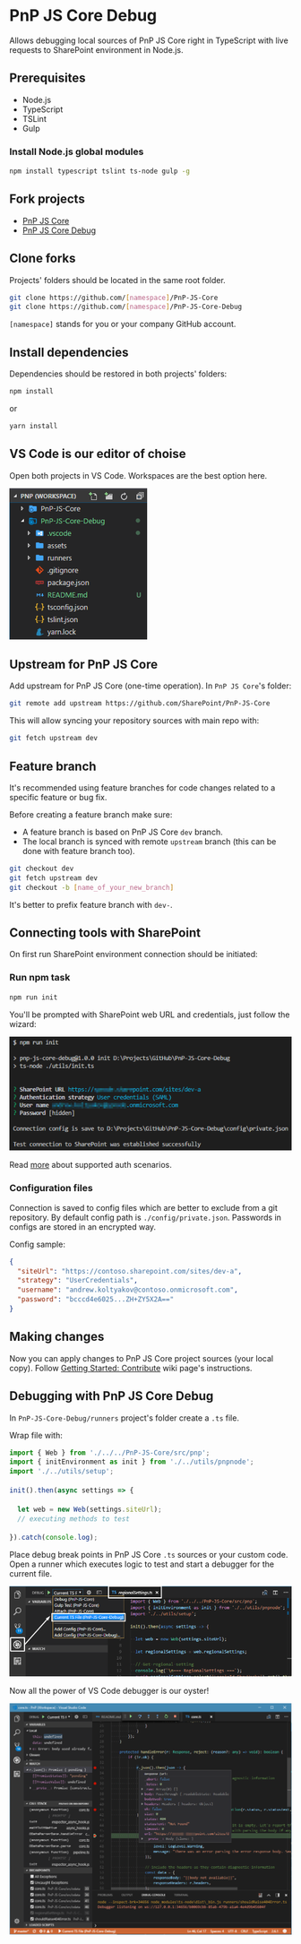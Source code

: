 # PnP JS Core Debug

Allows debugging local sources of PnP JS Core right in TypeScript with live requests to SharePoint environment in Node.js.

## Prerequisites

- Node.js
- TypeScript
- TSLint
- Gulp

### Install Node.js global modules

```bash
npm install typescript tslint ts-node gulp -g
```

## Fork projects

- [PnP JS Core](https://github.com/SharePoint/PnP-JS-Core)
- [PnP JS Core Debug](https://github.com/koltyakov/PnP-JS-Core-Debug)

## Clone forks

Projects' folders should be located in the same root folder.

```bash
git clone https://github.com/[namespace]/PnP-JS-Core
git clone https://github.com/[namespace]/PnP-JS-Core-Debug
```

`[namespace]` stands for you or your company GitHub account.

## Install dependencies

Dependencies should be restored in both projects' folders:

```bash
npm install
```

or

```bash
yarn install
```

## VS Code is our editor of choise

Open both projects in VS Code. Workspaces are the best option here.

![](/assets/vscode_workspace.png)

## Upstream for PnP JS Core

Add upstream for PnP JS Core (one-time operation).
In `PnP JS Core`'s folder:

```bash
git remote add upstream https://github.com/SharePoint/PnP-JS-Core
```

This will allow syncing your repository sources with main repo with:

```bash
git fetch upstream dev
```

## Feature branch

It's recommended using feature branches for code changes related to a specific feature or bug fix.

Before creating a feature branch make sure:

- A feature branch is based on PnP JS Core `dev` branch.
- The local branch is synced with remote `upstream` branch (this can be done with feature branch too).

```bash
git checkout dev
git fetch upstream dev
git checkout -b [name_of_your_new_branch]
```

It's better to prefix feature branch with `dev-`.

## Connecting tools with SharePoint

On first run SharePoint environment connection should be initiated:

### Run npm task

```bash
npm run init
```

You'll be prompted with SharePoint web URL and credentials, just follow the wizard:

![](/assets/auth_init.png)

Read [more](https://github.com/s-KaiNet/node-sp-auth) about supported auth scenarios.

### Configuration files

Connection is saved to config files which are better to exclude from a git repository.
By default config path is `./config/private.json`. Passwords in configs are stored in an encrypted way.

Config sample:

```json
{
  "siteUrl": "https://contoso.sharepoint.com/sites/dev-a",
  "strategy": "UserCredentials",
  "username": "andrew.koltyakov@contoso.onmicrosoft.com",
  "password": "bcccd4e6025...ZH+ZY5X2A=="
}
```

## Making changes

Now you can apply changes to PnP JS Core project sources (your local copy).
Follow [Getting Started: Contribute](https://github.com/SharePoint/PnP-JS-Core/wiki/Getting-Started:-Contribute) wiki page's instructions.

## Debugging with PnP JS Core Debug

In `PnP-JS-Core-Debug/runners` project's folder create a `.ts` file.

Wrap file with:

```TypeScript
import { Web } from './../../PnP-JS-Core/src/pnp';
import { initEnvironment as init } from './../utils/pnpnode';
import './../utils/setup';

init().then(async settings => {

  let web = new Web(settings.siteUrl);
  // executing methods to test

}).catch(console.log);
```

Place debug break points in PnP JS Core `.ts` sources or your custom code.
Open a runner which executes logic to test and start a debugger for the current file.

![](/assets/vscode_debug_01.png)

Now all the power of VS Code debugger is our oyster!

![](/assets/vscode_debug_02.png)